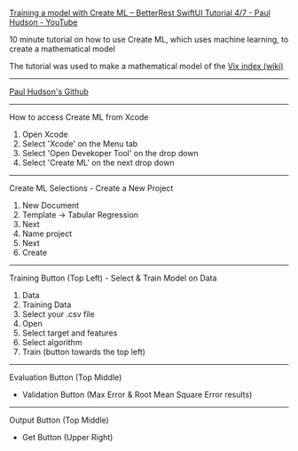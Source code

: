 [Training a model with Create ML – BetterRest SwiftUI Tutorial 4/7 - Paul Hudson - YouTube](https://youtu.be/gqlmd8p0Inc?si=1yNTHERWNuHmpK04)

10 minute tutorial on how to use Create ML, which uses machine learning, to create a mathematical model

The tutorial was used to make a mathematical model of the [Vix index (wiki)](https://en.wikipedia.org/wiki/VIX)

- - - -
[Paul Hudson's Github](https://github.com/twostraws)

- - - -

How to access Create ML from Xcode

1. Open Xcode
2. Select 'Xcode' on the Menu tab
3. Select 'Open Devekoper Tool' on the drop down
4. Select 'Create ML'  on the next drop down

- - - -

Create ML Selections - Create a New Project

1. New Document
2. Template -> Tabular Regression
3. Next
4. Name project
5. Next
6. Create

- - - -

Training Button (Top Left) - Select & Train Model on Data

1. Data
2. Training Data
3. Select your .csv file
4. Open
5. Select target and features
6. Select algorithm
7. Train (button towards the top left)

- - - -

Evaluation Button (Top Middle)

* Validation Button (Max Error & Root Mean Square Error results)

- - - - 

Output Button (Top Middle)

* Get Button (Upper Right)
